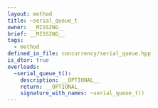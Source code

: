 ```yaml
---
layout: method
title: ~serial_queue_t
owner: __MISSING__
brief: __MISSING__
tags:
  - method
defined_in_file: concurrency/serial_queue.hpp
is_dtor: true
overloads:
  ~serial_queue_t():
    description: __OPTIONAL__
    return: __OPTIONAL__
    signature_with_names: ~serial_queue_t()
---
```

